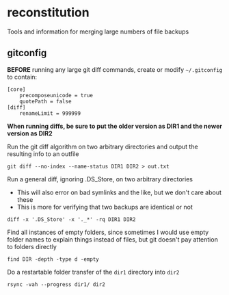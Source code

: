 # reconstitution
Tools and information for merging large numbers of file backups

## gitconfig

**BEFORE** running any large git diff commands, create or modify `~/.gitconfig` to contain:
```
[core]
    precomposeunicode = true
    quotePath = false
[diff]
    renameLimit = 999999
```


**When running diffs, be sure to put the older version as DIR1 and the newer version as DIR2**

Run the git diff algorithm on two arbitrary directories and output the resulting info to an outfile
```
git diff --no-index --name-status DIR1 DIR2 > out.txt
```

Run a general diff, ignoring .DS_Store, on two arbitrary directories
* This will also error on bad symlinks and the like, but we don't care about these
* This is more for verifying that two backups are identical or not
```
diff -x '.DS_Store' -x '._*' -rq DIR1 DIR2
```

Find all instances of empty folders, since sometimes I would use empty folder names to explain things instead of files, but git doesn't pay attention to folders directly
```
find DIR -depth -type d -empty
```

Do a restartable folder transfer of the `dir1` directory into `dir2`
```
rsync -vah --progress dir1/ dir2
```
